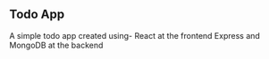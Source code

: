 ## Todo App
A simple todo app created using-
  React at the frontend
  Express and MongoDB at the backend
